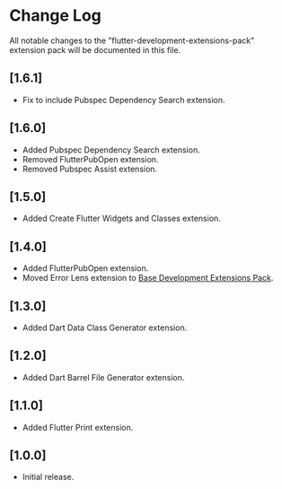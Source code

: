 # Change Log

All notable changes to the "flutter-development-extensions-pack" extension pack will be documented in this file.

## [1.6.1]

- Fix to include Pubspec Dependency Search extension.

## [1.6.0]

- Added Pubspec Dependency Search extension.
- Removed FlutterPubOpen extension.
- Removed Pubspec Assist extension.

## [1.5.0]

- Added Create Flutter Widgets and Classes extension.

## [1.4.0]

- Added FlutterPubOpen extension.
- Moved Error Lens extension to [Base Development Extensions Pack](https://marketplace.visualstudio.com/items?itemName=ricardo-emerson.base-development-extensions-pack).

## [1.3.0]

- Added Dart Data Class Generator extension.

## [1.2.0]

- Added Dart Barrel File Generator extension.

## [1.1.0]

- Added Flutter Print extension.

## [1.0.0]

- Initial release.
